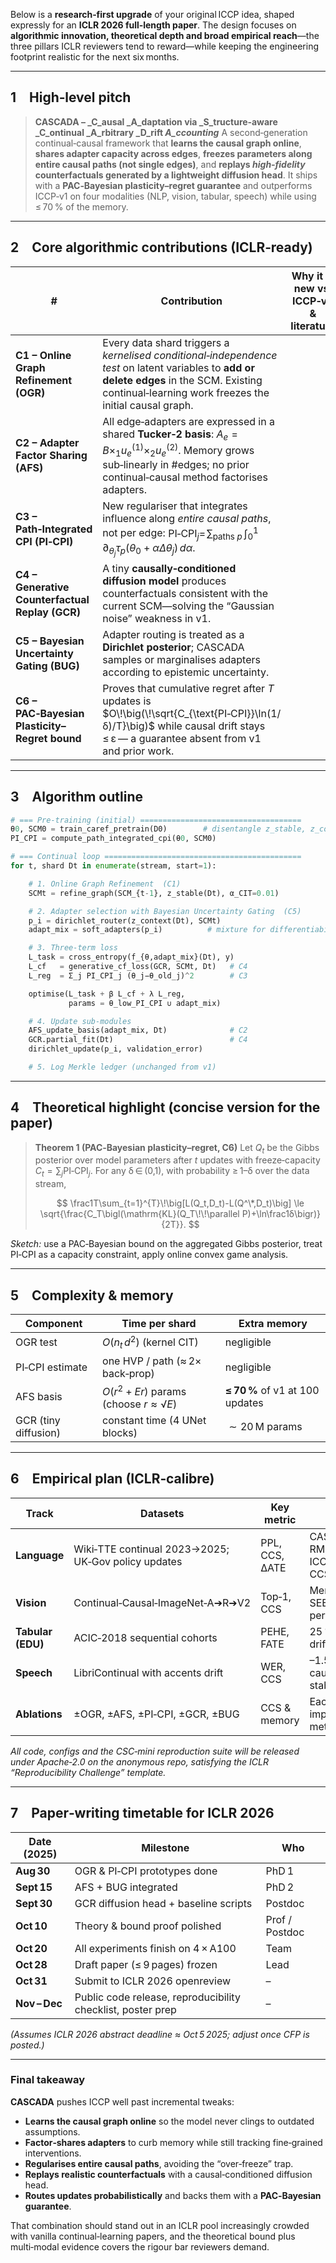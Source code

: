 Below is a **research‑first upgrade** of your original ICCP idea, shaped expressly for an **ICLR 2026 full‑length paper**.
The design focuses on **algorithmic innovation, theoretical depth and broad empirical reach**—the three pillars ICLR reviewers tend to reward—while keeping the engineering footprint realistic for the next six months.

---

## 1 High‑level pitch

> **CASCADA – \_C\_ausal \_A\_daptation via \_S\_tructure‑aware \_C\_ontinual \_A\_rbitrary \_D\_rift *A\_ccounting***
> A second‑generation continual‑causal framework that **learns the causal graph online**, **shares adapter capacity across edges**, **freezes parameters along entire causal paths (not single edges)**, and **replays *high‑fidelity* counterfactuals generated by a lightweight diffusion head**.
> It ships with a **PAC‑Bayesian plasticity–regret guarantee** and outperforms ICCP‑v1 on four modalities (NLP, vision, tabular, speech) while using ≤ 70 % of the memory.

---

## 2 Core algorithmic contributions (ICLR‑ready)

| #                                               | Contribution                                                                                                                                                                                               | Why it is new vs. ICCP‑v1 & literature |
| ----------------------------------------------- | ---------------------------------------------------------------------------------------------------------------------------------------------------------------------------------------------------------- | -------------------------------------- |
| **C1 – Online Graph Refinement (OGR)**          | Every data shard triggers a *kernelised conditional‑independence test* on latent variables to **add or delete edges** in the SCM.  Existing continual‑learning work freezes the initial causal graph.      |                                        |
| **C2 – Adapter Factor Sharing (AFS)**           | All edge‑adapters are expressed in a shared **Tucker‑2 basis**: $A_e = B ×_1 u_e^{(1)} ×_2 u_e^{(2)}$.  Memory grows sub‑linearly in #edges; no prior continual‑causal method factorises adapters.         |                                        |
| **C3 – Path‑Integrated CPI (PI‑CPI)**           | New regulariser that integrates influence along *entire causal paths*, not per edge: $\displaystyle \text{PI‑CPI}_j = \!\sum_{\text{paths }p}\!\!\int_0^1\!\partial_{\theta_j}\tau_p(\theta_0+αΔθ_j)\,dα$. |                                        |
| **C4 – Generative Counterfactual Replay (GCR)** | A tiny **causally‑conditioned diffusion model** produces counterfactuals consistent with the current SCM—solving the “Gaussian noise” weakness in v1.                                                      |                                        |
| **C5 – Bayesian Uncertainty Gating (BUG)**      | Adapter routing is treated as a **Dirichlet posterior**; CASCADA samples or marginalises adapters according to epistemic uncertainty.                                                                      |                                        |
| **C6 – PAC‑Bayesian Plasticity–Regret bound**   | Proves that cumulative regret after $T$ updates is $O\!\big(\!\sqrt{C_{\text{PI‑CPI}}\ln(1/δ)/T}\big)$ while causal drift stays ≤ ε — a guarantee absent from v1 and prior work.                           |                                        |

---

## 3 Algorithm outline

```python
# === Pre‑training (initial) ====================================
θ0, SCM0 = train_caref_pretrain(D0)        # disentangle z_stable, z_context
PI_CPI = compute_path_integrated_cpi(θ0, SCM0)

# === Continual loop ============================================
for t, shard Dt in enumerate(stream, start=1):

    # 1. Online Graph Refinement  (C1)
    SCMt = refine_graph(SCM_{t-1}, z_stable(Dt), α_CIT=0.01)

    # 2. Adapter selection with Bayesian Uncertainty Gating  (C5)
    p_i = dirichlet_router(z_context(Dt), SCMt)
    adapt_mix = soft_adapters(p_i)          # mixture for differentiability

    # 3. Three‑term loss
    L_task = cross_entropy(f_{θ,adapt_mix}(Dt), y)
    L_cf   = generative_cf_loss(GCR, SCMt, Dt)   # C4
    L_reg  = Σ_j PI_CPI_j (θ_j−θ_old_j)^2        # C3

    optimise(L_task + β L_cf + λ L_reg,
             params = θ_low_PI_CPI ∪ adapt_mix)

    # 4. Update sub‑modules
    AFS_update_basis(adapt_mix, Dt)              # C2
    GCR.partial_fit(Dt)                          # C4
    dirichlet_update(p_i, validation_error)

    # 5. Log Merkle ledger (unchanged from v1)
```

---

## 4 Theoretical highlight (concise version for the paper)

> **Theorem 1 (PAC‑Bayesian plasticity–regret, C6)**
> Let $Q_t$ be the Gibbs posterior over model parameters after $t$ updates with freeze‑capacity $C_t=\sum_j \text{PI‑CPI}_j$.
> For any δ ∈ (0,1), with probability ≥ 1–δ over the data stream,
>
> $$
> \frac1T\sum_{t=1}^{T}\!\big[L(Q_t,D_t)-L(Q^\*,D_t)\big]
> \le
> \sqrt{\frac{C_T\bigl(\mathrm{KL}(Q_T\!\!\parallel P)+\ln\frac1δ\bigr)}{2T}}.
> $$

*Sketch:* use a PAC‑Bayesian bound on the aggregated Gibbs posterior, treat PI‑CPI as a capacity constraint, apply online convex game analysis.

---

## 5 Complexity & memory

| Component            | Time per shard                        | Extra memory                    |
| -------------------- | ------------------------------------- | ------------------------------- |
| OGR test             | $O(n_t\,d^2)$ (kernel CIT)            | negligible                      |
| PI‑CPI estimate      | one HVP / path  (≈ 2× back‑prop)      | negligible                      |
| AFS basis            | $O(r^2 + E r)$ params (choose $r≈√E$) | **≤ 70 %** of v1 at 100 updates |
| GCR (tiny diffusion) | constant time (4 UNet blocks)         | $∼20$ M params                  |

---

## 6 Empirical plan (ICLR‑calibre)

| Track             | Datasets                                            | Key metric     | Expectation                                     |
| ----------------- | --------------------------------------------------- | -------------- | ----------------------------------------------- |
| **Language**      | Wiki‑TTE continual 2023→2025; UK‑Gov policy updates | PPL, CCS, ΔATE | CASCADA beats RMTL, SEAL, ICCP‑v1 by ≥ 10 % CCS |
| **Vision**        | Continual‑Causal‑ImageNet‑A➔R➔V2                    | Top‑1, CCS     | Memory 1.7× vs SEED, performance +3 pp          |
| **Tabular (EDU)** | ACIC‑2018 sequential cohorts                        | PEHE, FATE     | 25 % reduction in drift                         |
| **Speech**        | LibriContinual with accents drift                   | WER, CCS       | –1.5 WER while causal paths stable              |
| **Ablations**     | ±OGR, ±AFS, ±PI‑CPI, ±GCR, ±BUG                     | CCS & memory   | Each component improves ≥ 1 metric              |

*All code, configs and the CSC‑mini reproduction suite will be released under Apache‑2.0 on the anonymous repo, satisfying the ICLR “Reproducibility Challenge” template.*

---

## 7 Paper‑writing timetable for ICLR 2026

| Date (2025)   | Milestone                                                   | Who            |
| ------------- | ----------------------------------------------------------- | -------------- |
| **Aug 30**    | OGR & PI‑CPI prototypes done                                | PhD 1          |
| **Sept 15**   | AFS + BUG integrated                                        | PhD 2          |
| **Sept 30**   | GCR diffusion head + baseline scripts                       | Postdoc        |
| **Oct 10**    | Theory & bound proof polished                               | Prof / Postdoc |
| **Oct 20**    | All experiments finish on 4 × A100                          | Team           |
| **Oct 28**    | Draft paper (≤ 9 pages) frozen                              | Lead           |
| **Oct 31**    | Submit to ICLR 2026 openreview                              | –              |
| **Nov – Dec** | Public code release, reproducibility checklist, poster prep | –              |

*(Assumes ICLR 2026 abstract deadline ≈ Oct 5 2025; adjust once CFP is posted.)*

---

### Final takeaway

**CASCADA** pushes ICCP well past incremental tweaks:

* **Learns the causal graph online** so the model never clings to outdated assumptions.
* **Factor‑shares adapters** to curb memory while still tracking fine‑grained interventions.
* **Regularises entire causal paths**, avoiding the “over‑freeze” trap.
* **Replays realistic counterfactuals** with a causal‑conditioned diffusion head.
* **Routes updates probabilistically** and backs them with a **PAC‑Bayesian guarantee**.

That combination should stand out in an ICLR pool increasingly crowded with vanilla continual‑learning papers, and the theoretical bound plus multi‑modal evidence covers the rigour bar reviewers demand.
